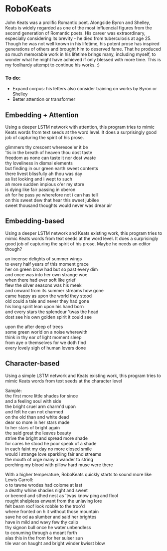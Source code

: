 # RoboKeats

John Keats was a prolific Romantic poet. Alongside Byron and Shelley, Keats is widely regarded as one of the most influencial figures from the second generation of Romantic poets.  His career was extraordinary, especially considering its brevity - he died from tuberculosis at age 25.  Though he was not well known in his lifetime, his potent prose has inspired generations of others and brought him to deserved fame.  That he produced so much memorable work in his lifetime brings many, including myself, to wonder what he might have achieved if only blessed with more time.  This is my foolhardy attempt to continue his works. :)

### To do:
- Expand corpus:  his letters also consider training on works by Byron or Shelley
- Better attention or transformer

## Embedding + Attention 

Using a deeper LSTM network with attention, this program tries to mimic Keats words from text seeds at the word level.  It does a surprisingly good job of capturing the spirit of his prose. 

 glimmers thy crescent wheresoe'er it be  
 'tis in the breath of heaven thou dost taste  
 freedom as none can taste it nor dost waste  
 thy loveliness in dismal elements  
 but finding in our green earth sweet contents  
 there livest blissfully ah thou was day  
 as list looking and i wept to such  
 ah more sudden impious o'er my store  
 is dying like fair passing in oberon  
 ah for he pass ye wherefore not i can has tell  
 on this sweet dew that hear this sweet jubilee  
 sweet thousand thoughts would never was drear air  

## Embedding-based 

Using a deeper LSTM network and Keats existing work, this program tries to mimic Keats words from text seeds at the word level.  It does a surprisingly good job of capturing the spirit of his prose.  Maybe he needs an editor though?

 an incense delights of summer wings  
 to every half years of this moment grace  
 her on green brow had but so past every dim  
 and once was into her own strange woe  
 when there had ever soft like grief  
 flew the silver seasons was his meek  
 and onward from its summer streams how gone  
 came happy as upon the world they stood  
 old could a tale and never they had gone  
 his long spirit lean upon his hand born  
 and every stars the splendour 'twas the head  
 dost see his own golden spirit it could see  
 
 upon the after deep of trees  
 some green world on a noise wherewith  
 think in thy ear of light moment sleep  
 from aye o themselves for we doth find  
 every lovely sigh of human lovers done  

## Character-based 

Using a simple LSTM network and Keats existing work, this program tries to mimic Keats words from text seeds at the character level

Sample:  
 the first more little shades for since  
 and a feeling soul with side  
 the bright cruel arm charm'd upon  
 and felt he can not charmed  
 on the old than and white dead  
 dear so more in her stars made  
 to her stars of bright again  
 the said great the leaves beauty  
 strive the bright and spread more shade  
 for cares he stood he poor speak of a shade  
 in each faint my day no more closed smile  
 would i strange love sparkling fair and streams  
 the mouth of orge many a wander to string  
 perching my blood with pillow hard muse were there  


With a higher temperature, RoboKeats quickly starts to sound more like Lewis Carroll:  
 o to tawne wrodes had colome at last  
 a deathy whine shadies night and sweet  
 or beened and sthed nest as 'twas know ping and flool  
 rought shelpless enwant from the unlaving lore  
 felt beam roof look robble to the troo'd  
 whene fronted on h it without those mountain  
 save he od aa slumber and said her brightes  
 have in mild and wavy few thy calip  
 thy signon bull once he water unbendless  
 to conuming through a moant forth  
 alas this in the from for her sulser sun  
 tile war on haught and bright winder kwisst blow   
